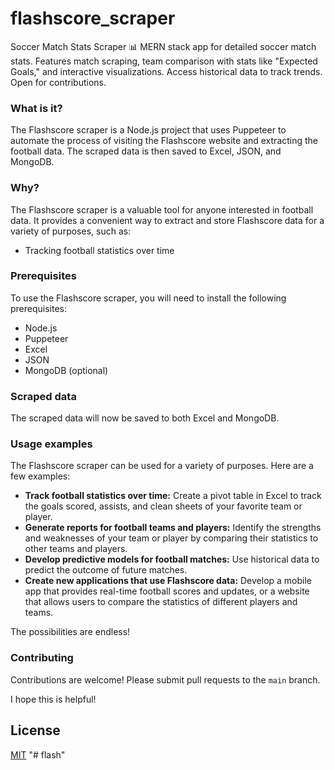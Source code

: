 # flashscore_scraper
Soccer Match Stats Scraper 📊 MERN stack app for detailed soccer match stats. Features match scraping, team comparison with stats like "Expected Goals," and interactive visualizations. Access historical data to track trends. Open for contributions.

### What is it?

The Flashscore scraper is a Node.js project that uses Puppeteer to automate the process of visiting the Flashscore website and extracting the football data. The scraped data is then saved to Excel, JSON, and MongoDB.

### Why?

The Flashscore scraper is a valuable tool for anyone interested in football data. It provides a convenient way to extract and store Flashscore data for a variety of purposes, such as:

- Tracking football statistics over time

### Prerequisites

To use the Flashscore scraper, you will need to install the following prerequisites:

- Node.js
- Puppeteer
- Excel
- JSON
- MongoDB (optional)

### Scraped data

The scraped data will now be saved to both Excel and MongoDB.

### Usage examples

The Flashscore scraper can be used for a variety of purposes. Here are a few examples:

- **Track football statistics over time:** Create a pivot table in Excel to track the goals scored, assists, and clean sheets of your favorite team or player.
- **Generate reports for football teams and players:** Identify the strengths and weaknesses of your team or player by comparing their statistics to other teams and players.
- **Develop predictive models for football matches:** Use historical data to predict the outcome of future matches.
- **Create new applications that use Flashscore data:** Develop a mobile app that provides real-time football scores and updates, or a website that allows users to compare the statistics of different players and teams.

The possibilities are endless!

### Contributing

Contributions are welcome! Please submit pull requests to the `main` branch.

I hope this is helpful!

## License

[MIT](https://choosealicense.com/licenses/mit/)
"# flash" 

